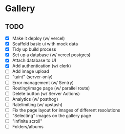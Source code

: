 # Gallery

## TODO

- [x] Make it deploy (w/ vercel)
- [x] Scaffold basic ui with mock data
- [x] Tidy up build process
- [x] Set up a database (w/ vercel postgres)
- [x] Attach database to UI
- [x] Add authentication (w/ clerk)
- [ ] Add image upload
- [ ] "taint" (server-only)
- [ ] Error management (w/ Sentry)
- [ ] Routing/image page (w/ parallel route)
- [ ] Delete button (w/ Server Actions)
- [ ] Analytics (w/ posthog)
- [ ] Ratelimiting (w/ upstash)
- [ ] Fix the page layout for images of different resolutions
- [ ] "Selecting" images on the gallery page
- [ ] "Infinite scroll"
- [ ] Folders/albums

